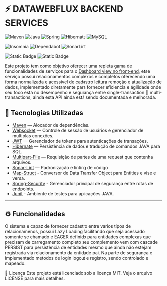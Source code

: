 # ⚡ DATAWEBFLUX BACKEND SERVICES


![Maven](https://img.shields.io/badge/apachemaven-C71A36.svg?style=for-the-badge&logo=apachemaven&logoColor=white)
![Java](https://img.shields.io/badge/java-%23ED8B00.svg?style=for-the-badge&logo=openjdk&logoColor=white)
![Spring](https://img.shields.io/badge/spring-%236DB33F.svg?style=for-the-badge&logo=spring&logoColor=white)
![Hibernate](https://img.shields.io/badge/Hibernate-59666C?style=for-the-badge&logo=Hibernate&logoColor=white)
![MySQL](https://img.shields.io/badge/mysql-4479A1.svg?style=for-the-badge&logo=mysql&logoColor=white)




![Insomnia](https://img.shields.io/badge/Insomnia-black?style=for-the-badge&logo=insomnia&logoColor=5849BE)
![Dependabot](https://img.shields.io/badge/dependabot-025E8C?style=for-the-badge&logo=dependabot&logoColor=white)
![SonarLint](https://img.shields.io/badge/SonarLint-CB2029?style=for-the-badge&logo=SONARLINT&logoColor=white)



![Static Badge](https://img.shields.io/badge/version-V0.2.1-%2348A6A7)
![Static Badge](https://img.shields.io/badge/MIT-grey)


Este projeto tem como objetivo oferecer uma repleta gama de funcionalidades de serviços para o
[Dashboard view no front-end](https://github.com/Erikvilar/DASHBOARD-CRM), etse serviço possui relacionamentos complexos e completos oferecendo uma forma normalizada e acessivel de cadastro leitura remoção e atualização de dados, implementado diretamente para fornecer eficiencia e ágilidade onde seu foco está no desempenho e segurança entre single-transaction || multi-transactions, ainda esta API ainda está sendo documentada e melhorada.

## 🚀 Tecnologias Utilizadas

- [Maven](https://maven.apache.org/) — Alocador de dependências.
- [Websocket](https://docs.spring.io/spring-framework/reference/web/websocket.html) — Controle de sessão de usuários e gerenciador de multiplas conexões.
- [JWT](https://jwt.is/) — Gerenciador de tokens para autenticações de transações.
- [Hibernate](https://hibernate.org/) — Persistência de dados e tradução de comandos JAVA para SQL.
- [Multipart-File](https://) — Requisição de partes de uma request que contenha arquivos.
- [Sonar-Lint](https://eslint.org/) — Padronização e linting de código
- [Map-Struct](https://mapstruct.org/) - Conversor de Data Transfer Object para Entities e vise e versa.
- [Spring-Security](https://spring.io/projects/spring-security) - Gerenciador principal de segurança entre rotas de endpoints.
- [Junit](https://junit.org/junit5/) - Ambiente de testes para aplicações JAVA.



---

## ⚙️ Funcionalidades

O sistema e capaz de fornecer cadastro entre varios tipos de relacionamenos, possui Lazy Loading facilitando que seja acessado somente se chamado e EAGER definido para entidades complexas que precisam de carregamento completo seu complemento vem com cascade PERSIST para persistência de entidades mesmo que ainda não estejam registrada via relacionamento da entidade pai.
Na parte de segurança e implementado metodos de login logout e registro, sendo controlado e mapeado.



📝 Licença
Este projeto está licenciado sob a licença MIT. Veja o arquivo LICENSE para mais detalhes.
